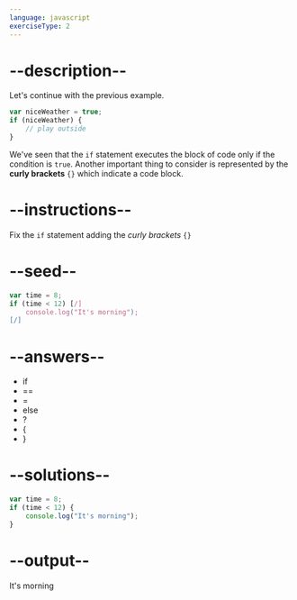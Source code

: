 ```yaml
---
language: javascript
exerciseType: 2
---
```


# --description--

Let's continue with the previous example.
```javascript
var niceWeather = true;
if (niceWeather) {
	// play outside
}
```
We've seen that the `if` statement executes the block of code only if the condition is `true`.
Another important thing to consider is represented by the **curly brackets** `{}` which indicate a code block.

# --instructions--

Fix the `if` statement adding the *curly brackets* `{}`

# --seed--

```javascript
var time = 8;
if (time < 12) [/]
    console.log("It's morning");
[/]
```

# --answers--

- if
- ==
- =
- else
- ?
- {
- }

# --solutions--

```javascript
var time = 8;
if (time < 12) {
    console.log("It's morning");
}
```

# --output--

It's morning
